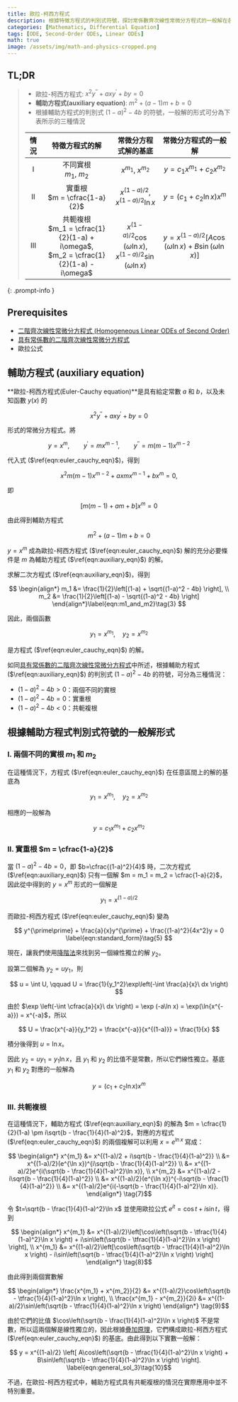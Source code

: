 ```yaml
---
title: 歐拉-柯西方程式
description: 根據特徵方程式的判別式符號，探討常係數齊次線性常微分方程式的一般解在各種情況下呈現的形式。
categories: [Mathematics, Differential Equation]
tags: [ODE, Second-Order ODEs, Linear ODEs]
math: true
image: /assets/img/math-and-physics-cropped.png
---
```


## TL;DR
> - 歐拉-柯西方程式: $x^2y^{\prime\prime} + axy^{\prime} + by = 0$
> - **輔助方程式(auxiliary equation)**: $m^2 + (a-1)m + b = 0$
> - 根據輔助方程式的判別式 $(1-a)^2 - 4b$ 的符號，一般解的形式可分為下表所示的三種情況
>
> | 情況 | 特徵方程式的解 | 常微分方程式解的基底 | 常微分方程式的一般解 |
> | :---: | :---: | :---: | :---: |
> | I | 不同實根<br>$m_1$, $m_2$ | $x^{m_1}$, $x^{m_2}$ | $y = c_1 x^{m_1} + c_2 x^{m_2}$ |
> | II | 實重根<br> $m = \cfrac{1-a}{2}$ | $x^{(1-a)/2}$, $x^{(1-a)/2}\ln{x}$ | $y = (c_1 + c_2 \ln x)x^m$ |
> | III | 共軛複根<br> $m_1 = \cfrac{1}{2}(1-a) + i\omega$, <br> $m_2 = \cfrac{1}{2}(1-a) - i\omega$ | $x^{(1-a)/2}\cos{(\omega \ln{x})}$, <br> $x^{(1-a)/2}\sin{(\omega \ln{x})}$ | $y = x^{(1-a)/2}[A\cos{(\omega \ln{x})} + B\sin{(\omega \ln{x})}]$ |
{: .prompt-info }

## Prerequisites
- [二階齊次線性常微分方程式 (Homogeneous Linear ODEs of Second Order)](/posts/homogeneous-linear-odes-of-second-order/)
- [具有常係數的二階齊次線性常微分方程式](/posts/homogeneous-linear-odes-with-constant-coefficients/)
- 歐拉公式

## 輔助方程式 (auxiliary equation)
**歐拉-柯西方程式(Euler-Cauchy equation)**是具有給定常數 $a$ 和 $b$，以及未知函數 $y(x)$ 的

$$ x^2y^{\prime\prime} + axy^{\prime} + by = 0 \label{eqn:euler_cauchy_eqn}\tag{1} $$

形式的常微分方程式。將

$$ y=x^m, \qquad y^{\prime}=mx^{m-1}, \qquad y^{\prime\prime}=m(m-1)x^{m-2} $$

代入式 ($\ref{eqn:euler_cauchy_eqn}$)，得到

$$ x^2m(m-1)x^{m-2} + axmx^{m-1} + bx^m = 0, $$

即

$$ [m(m-1) + am + b]x^m = 0 $$

由此得到輔助方程式

$$ m^2 + (a-1)m + b = 0 \label{eqn:auxiliary_eqn}\tag{2} $$

$y=x^m$ 成為歐拉-柯西方程式 ($\ref{eqn:euler_cauchy_eqn}$) 解的充分必要條件是 $m$ 為輔助方程式 ($\ref{eqn:auxiliary_eqn}$) 的解。

求解二次方程式 ($\ref{eqn:auxiliary_eqn}$)，得到

$$ \begin{align*}
m_1 &= \frac{1}{2}\left[(1-a) + \sqrt{(1-a)^2 - 4b} \right], \\
m_2 &= \frac{1}{2}\left[(1-a) - \sqrt{(1-a)^2 - 4b} \right]
\end{align*}\label{eqn:m1_and_m2}\tag{3} $$

因此，兩個函數

$$ y_1 = x^{m_1}, \quad y_2 = x^{m_2}$$

是方程式 ($\ref{eqn:euler_cauchy_eqn}$) 的解。

如同[具有常係數的二階齊次線性常微分方程式](/posts/homogeneous-linear-odes-with-constant-coefficients/)中所述，根據輔助方程式 ($\ref{eqn:auxiliary_eqn}$) 的判別式 $(1-a)^2 - 4b$ 的符號，可分為三種情況：
- $(1-a)^2 - 4b > 0$：兩個不同的實根
- $(1-a)^2 - 4b = 0$：實重根
- $(1-a)^2 - 4b < 0$：共軛複根

## 根據輔助方程式判別式符號的一般解形式
### I. 兩個不同的實根 $m_1$ 和 $m_2$
在這種情況下，方程式 ($\ref{eqn:euler_cauchy_eqn}$) 在任意區間上的解的基底為

$$ y_1 = x^{m_1}, \quad y_2 = x^{m_2} $$

相應的一般解為

$$ y = c_1 x^{m_1} + c_2 x^{m_2} \label{eqn:general_sol_1}\tag{4}$$

### II. 實重根 $m = \cfrac{1-a}{2}$
當 $(1-a)^2 - 4b = 0$，即 $b=\cfrac{(1-a)^2}{4}$ 時，二次方程式 ($\ref{eqn:auxiliary_eqn}$) 只有一個解 $m = m_1 = m_2 = \cfrac{1-a}{2}$，因此從中得到的 $y = x^m$ 形式的一個解是

$$ y_1 = x^{(1-a)/2} $$

而歐拉-柯西方程式 ($\ref{eqn:euler_cauchy_eqn}$) 變為

$$ y^{\prime\prime} + \frac{a}{x}y^{\prime} + \frac{(1-a)^2}{4x^2}y = 0 \label{eqn:standard_form}\tag{5} $$

現在，讓我們使用[降階法](/posts/homogeneous-linear-odes-of-second-order/#降階法reduction-of-order)來找到另一個線性獨立的解 $y_2$。

設第二個解為 $y_2=uy_1$，則

$$ u = \int U, \qquad U = \frac{1}{y_1^2}\exp\left(-\int \frac{a}{x}\ dx \right) $$

由於 $\exp \left(-\int \cfrac{a}{x}\ dx \right) = \exp (-a\ln x) = \exp(\ln{x^{-a}}) = x^{-a}$，所以

$$ U = \frac{x^{-a}}{y_1^2} = \frac{x^{-a}}{x^{(1-a)}} = \frac{1}{x} $$

積分後得到 $u = \ln x$。

因此 $y_2 = uy_1 = y_1 \ln x$，且 $y_1$ 和 $y_2$ 的比值不是常數，所以它們線性獨立。基底 $y_1$ 和 $y_2$ 對應的一般解為

$$ y = (c_1 + c_2 \ln x)x^m \label{eqn:general_sol_2}\tag{6}$$

### III. 共軛複根
在這種情況下，輔助方程式 ($\ref{eqn:auxiliary_eqn}$) 的解為 $m = \cfrac{1}{2}(1-a) \pm i\sqrt{b - \frac{1}{4}(1-a)^2}$，對應的方程式 ($\ref{eqn:euler_cauchy_eqn}$) 的兩個複解可以利用 $x=e^{\ln x}$ 寫成：

$$ \begin{align*}
x^{m_1} &= x^{(1-a)/2 + i\sqrt{b - \frac{1}{4}(1-a)^2}} \\
&= x^{(1-a)/2}(e^{\ln x})^{i\sqrt{b - \frac{1}{4}(1-a)^2}} \\
&= x^{(1-a)/2}e^{i(\sqrt{b - \frac{1}{4}(1-a)^2}\ln x)}, \\
x^{m_2} &= x^{(1-a)/2 - i\sqrt{b - \frac{1}{4}(1-a)^2}} \\
&= x^{(1-a)/2}(e^{\ln x})^{-i\sqrt{b - \frac{1}{4}(1-a)^2}} \\
&= x^{(1-a)/2}e^{i(-\sqrt{b - \frac{1}{4}(1-a)^2}\ln x)}.
\end{align*} \tag{7}$$

令 $t=\sqrt{b - \frac{1}{4}(1-a)^2}\ln x$ 並使用歐拉公式 $e^{it} = \cos{t} + i\sin{t}$，得到

$$ \begin{align*}
x^{m_1} &= x^{(1-a)/2}\left[\cos\left(\sqrt{b - \tfrac{1}{4}(1-a)^2}\ln x \right) + i\sin\left(\sqrt{b - \tfrac{1}{4}(1-a)^2}\ln x \right) \right], \\
x^{m_1} &= x^{(1-a)/2}\left[\cos\left(\sqrt{b - \tfrac{1}{4}(1-a)^2}\ln x \right) - i\sin\left(\sqrt{b - \tfrac{1}{4}(1-a)^2}\ln x \right) \right]
\end{align*} \tag{8}$$

由此得到兩個實數解

$$ \begin{align*}
\frac{x^{m_1} + x^{m_2}}{2} &= x^{(1-a)/2}\cos\left(\sqrt{b - \tfrac{1}{4}(1-a)^2}\ln x \right), \\
\frac{x^{m_1} - x^{m_2}}{2i} &= x^{(1-a)/2}\sin\left(\sqrt{b - \tfrac{1}{4}(1-a)^2}\ln x \right)
\end{align*} \tag{9}$$

由於它們的比值 $\cos\left(\sqrt{b - \frac{1}{4}(1-a)^2}\ln x \right)$ 不是常數，所以這兩個解是線性獨立的，因此根據[疊加原理](/posts/homogeneous-linear-odes-of-second-order/#疊加原理)，它們構成歐拉-柯西方程式 ($\ref{eqn:euler_cauchy_eqn}$) 的基底。由此得到以下實數一般解：

$$ y = x^{(1-a)/2} \left[ A\cos\left(\sqrt{b - \tfrac{1}{4}(1-a)^2}\ln x \right) + B\sin\left(\sqrt{b - \tfrac{1}{4}(1-a)^2}\ln x \right) \right]. \label{eqn:general_sol_3}\tag{10}$$

不過，在歐拉-柯西方程式中，輔助方程式具有共軛複根的情況在實際應用中並不特別重要。
